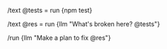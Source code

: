 /text @tests = run {npm test}

/text @res = run {llm "What's broken here? @tests"}

/run {llm "Make a plan to fix @res"}